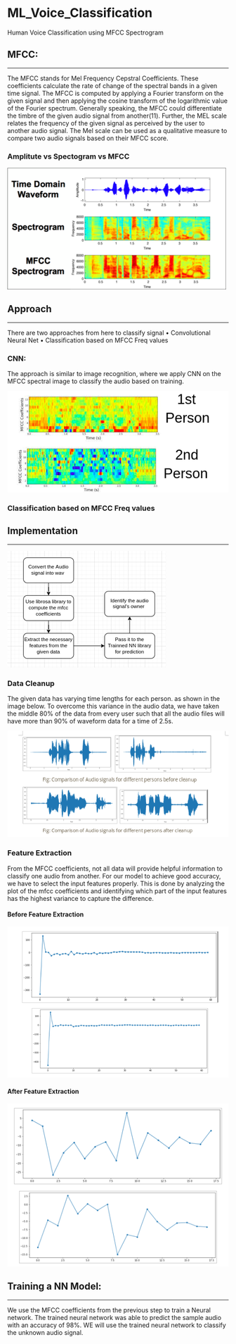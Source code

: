 # ML_Voice_Classification
Human Voice Classification using MFCC Spectrogram


## MFCC:
---

The MFCC stands for Mel Frequency Cepstral Coefficients. These coefficients calculate the rate of change of the spectral bands in a given time signal. The MFCC is computed by applying a Fourier transform on the given signal and then applying the cosine transform of the logarithmic value of the Fourier spectrum. Generally speaking, the MFCC could differentiate the timbre of the given audio signal from another(11). Further, the MEL scale relates the frequency of the given signal as perceived by the user to another audio signal. The Mel scale can be used as a qualitative measure to compare two audio signals based on their MFCC score. 

### Amplitute vs Spectogram vs MFCC 

![](Images/3.png)


## Approach 
---

There are two approaches from here to classify signal 
    • Convolutional Neural Net
    • Classification based on MFCC Freq values

### CNN:
The approach is similar to image recognition, where we apply CNN on the MFCC spectral image to classify the audio based on training. 

![](Images/4.png)

### Classification based on MFCC Freq values

## Implementation
---
![](Images/5.png)



### Data Cleanup
The given data has varying time lengths for each person. as shown in the image below. To overcome this variance in the audio data, we have taken the middle 80% of the data from every user such that all the audio files will have more than 90% of waveform data for a time of 2.5s.

![](Images/6.png)


### Feature Extraction
From the MFCC coefficients, not all data will provide helpful information to classify one audio from another. For our model to achieve good accuracy, we have to select the input features properly. This is done by analyzing the plot of the mfcc coefficients and identifying which part of the input features has the highest variance to capture the difference.

#### Before Feature Extraction

![](Images/7.png)

#### After Feature Extraction

![](Images/8.png)

## Training a NN Model:
---

We use the MFCC coefficients from the previous step to train a Neural network. The trained neural network was able to predict the sample audio with an accuracy of 98%. WE will use the trained neural network to classify the unknown audio signal. 